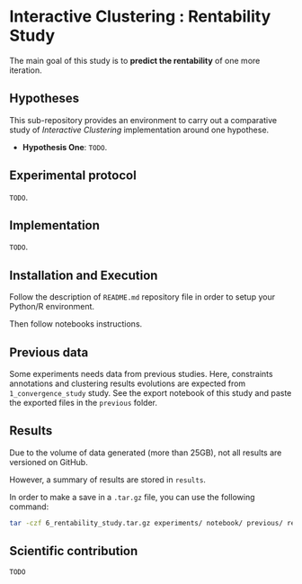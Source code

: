 # Interactive Clustering : Rentability Study

The main goal of this study is to **predict the rentability** of one more iteration.


## Hypotheses

This sub-repository provides an environment to carry out a comparative study of _Interactive Clustering_ implementation around one hypothese.
- **Hypothesis One**: `TODO`.


## Experimental protocol

`TODO`.


## Implementation

`TODO`.


## Installation and Execution

Follow the description of `README.md` repository file in order to setup your Python/R environment.

Then follow notebooks instructions.


## Previous data

Some experiments needs data from previous studies.
Here, constraints annotations and clustering results evolutions are expected from `1_convergence_study` study.
See the export notebook of this study and paste the exported files in the `previous` folder.


## Results

Due to the volume of data generated (more than 25GB), not all results are versioned on GitHub.

However, a summary of results are stored in `results`.

In order to make a save in a `.tar.gz` file, you can use the following command:
```bash
tar -czf 6_rentability_study.tar.gz experiments/ notebook/ previous/ results/ README.md
```


## Scientific contribution

`TODO`
